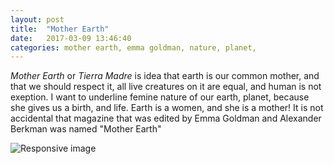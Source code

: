 ```yaml
---
layout: post
title:  "Mother Earth"
date:   2017-03-09 13:46:40
categories: mother earth, emma goldman, nature, planet, 
---
```



*Mother Earth* or *Tierra Madre* is idea that earth is our common mother, and that we should respect it, all live creatures on it are equal, and human is not exeption. I want to underline femine nature of our earth, planet, because she gives us a birth, and life. Earth is a women, and she is a mother! 
It is not accidental that magazine that was edited by Emma Goldman and Alexander Berkman was named "Mother Earth" 

<img src="https://terraphilosofica.github.io/mother-earth.jpg" class="img-responsive" alt="Responsive image">


